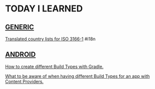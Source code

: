 # TODAY I LEARNED

## [GENERIC](generic/)

[Translated country lists for ISO 3166-1](generic/translated_country_lists_iso3166-1.md) \#i18n

## [ANDROID](android/)

[How to create different Build Types with Gradle.](android/Gradle_Different_Builds.md)

[What to be aware of when having different Build Types for an app with Content Providers.](android/different_builds_when_having_content_providers.md)
